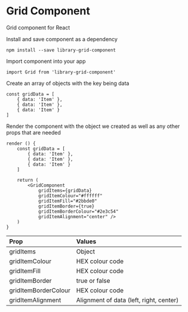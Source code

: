 
# Grid Component

Grid component for React

Install and save component as a dependency

```
npm install --save library-grid-component
```

Import component into your app

```
import Grid from 'library-grid-component'
```

Create an array of objects with the key being data

```
const gridData = [
	{ data: 'Item' },
	{ data: 'Item' },
	{ data: 'Item' }
]

```

Render the component with the object we created as well as any other props that are needed

```
render () {
	const gridData = [
		{ data: 'Item' },
		{ data: 'Item' },
		{ data: 'Item' }
	]

	return (
		<GridComponent
			gridItems={gridData}
			gridItemColour="#ffffff"
			gridItemFill="#2bbde0"
			gridItemBorder={true}
			gridItemBorderColour="#2e3c54"
			gridItemAlignment="center" />
	)
}
 ```

| Prop                 | Values                                  |
| :------------------- | :-------------------------------------- |
| gridItems            | Object                                  |
| gridItemColour       | HEX colour code                         |
| gridItemFill         | HEX colour code                         |
| gridItemBorder       | true or false                           |
| gridItemBorderColour | HEX colour code                         |
| gridItemAlignment    | Alignment of data (left, right, center) |